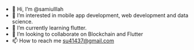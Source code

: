 - 👋 Hi, I’m @samiulllah
- 👀 I’m interested in mobile app development, web development and data science.
- 🌱 I’m currently learning flutter.
- 💞️ I’m looking to collaborate on Blockchain and Flutter
- 📫 How to reach me su41437@gmail.com

<!---
samiulllah/samiulllah is a ✨ special ✨ repository because its `README.md` (this file) appears on your GitHub profile.
You can click the Preview link to take a look at your changes.
--->

